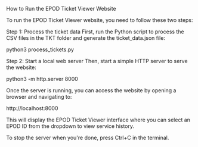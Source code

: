How to Run the EPOD Ticket Viewer Website

To run the EPOD Ticket Viewer website, you need to follow these two steps:

Step 1: Process the ticket data
First, run the Python script to process the CSV files in the TKT folder and generate the ticket_data.json file:

python3 process_tickets.py

Step 2: Start a local web server
Then, start a simple HTTP server to serve the website:

python3 -m http.server 8000

Once the server is running, you can access the website by opening a browser and navigating to:

http://localhost:8000

This will display the EPOD Ticket Viewer interface where you can select an EPOD ID from the dropdown to view service history.

To stop the server when you're done, press Ctrl+C in the terminal.